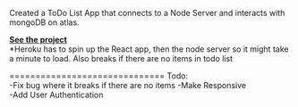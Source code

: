 Created a ToDo List App that connects to a Node Server and interacts with mongoDB on atlas.

**<a href="https://ghughes-react-todo-list.herokuapp.com/" target="_blank">See the project</a>**
<br>*Heroku has to spin up the React app, then the node server so it might take a minute to load. Also breaks if there are no items in todo list

==============================
Todo:<br>
-Fix bug where it breaks if there are no items
-Make Responsive<br>
-Add User Authentication<br>
